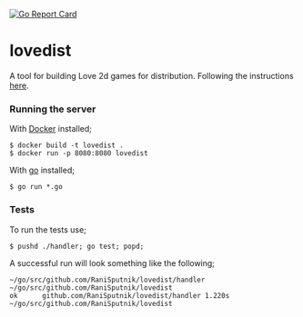 [![Go Report Card](https://goreportcard.com/badge/RaniSputnik/lovedist)](https://goreportcard.com/report/RaniSputnik/lovedist)

# lovedist

A tool for building Love 2d games for distribution. Following the instructions [here](https://love2d.org/wiki/Game_Distribution).

### Running the server

With [Docker](https://www.docker.com/) installed;

```
$ docker build -t lovedist .
$ docker run -p 8080:8080 lovedist
```

With [go](https://golang.org) installed;

```
$ go run *.go
```

### Tests

To run the tests use;

```
$ pushd ./handler; go test; popd;
```

A successful run will look something like the following;

```
~/go/src/github.com/RaniSputnik/lovedist/handler ~/go/src/github.com/RaniSputnik/lovedist
ok      github.com/RaniSputnik/lovedist/handler 1.220s
~/go/src/github.com/RaniSputnik/lovedist
```

